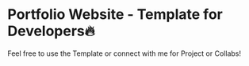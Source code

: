 # Portfolio Website - Template for Developers🔥

Feel free to use the Template or connect with me for Project or Collabs!
